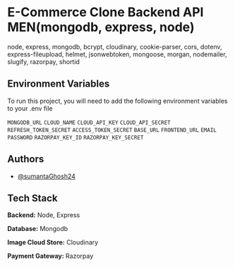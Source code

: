 # E-Commerce Clone Backend API MEN(mongodb, express, node)

node, express, mongodb, bcrypt, cloudinary, cookie-parser, cors, dotenv, express-fileupload, helmet, jsonwebtoken, mongoose, morgan, nodemailer, slugify, razorpay, shortid


## Environment Variables

To run this project, you will need to add the following environment variables to your .env file

`MONGODB_URL`
`CLOUD_NAME`
`CLOUD_API_KEY`
`CLOUD_API_SECRET`
`REFRESH_TOKEN_SECRET`
`ACCESS_TOKEN_SECRET`
`BASE_URL`
`FRONTEND_URL`
`EMAIL`
`PASSWORD`
`RAZORPAY_KEY_ID`
`RAZORPAY_KEY_SECRET`


## Authors

- [@sumantaGhosh24](https://www.github.com/sumantaGhosh24)


## Tech Stack

**Backend:** Node, Express

**Database:** Mongodb

**Image Cloud Store:** Cloudinary

**Payment Gateway:** Razorpay